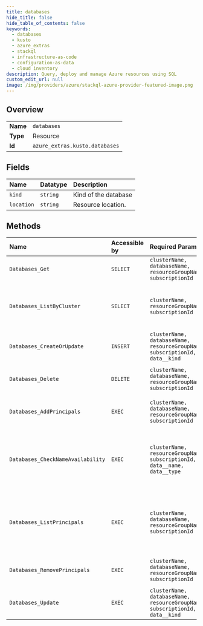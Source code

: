 ```yaml
---
title: databases
hide_title: false
hide_table_of_contents: false
keywords:
  - databases
  - kusto
  - azure_extras    
  - stackql
  - infrastructure-as-code
  - configuration-as-data
  - cloud inventory
description: Query, deploy and manage Azure resources using SQL
custom_edit_url: null
image: /img/providers/azure/stackql-azure-provider-featured-image.png
---
```

  
    

## Overview
<table><tbody>
<tr><td><b>Name</b></td><td><code>databases</code></td></tr>
<tr><td><b>Type</b></td><td>Resource</td></tr>
<tr><td><b>Id</b></td><td><code>azure_extras.kusto.databases</code></td></tr>
</tbody></table>

## Fields
| Name | Datatype | Description |
|:-----|:---------|:------------|
| `kind` | `string` | Kind of the database |
| `location` | `string` | Resource location. |
## Methods
| Name | Accessible by | Required Params | Description |
|:-----|:--------------|:----------------|:------------|
| `Databases_Get` | `SELECT` | `clusterName, databaseName, resourceGroupName, subscriptionId` | Returns a database. |
| `Databases_ListByCluster` | `SELECT` | `clusterName, resourceGroupName, subscriptionId` | Returns the list of databases of the given Kusto cluster. |
| `Databases_CreateOrUpdate` | `INSERT` | `clusterName, databaseName, resourceGroupName, subscriptionId, data__kind` | Creates or updates a database. |
| `Databases_Delete` | `DELETE` | `clusterName, databaseName, resourceGroupName, subscriptionId` | Deletes the database with the given name. |
| `Databases_AddPrincipals` | `EXEC` | `clusterName, databaseName, resourceGroupName, subscriptionId` | Add Database principals permissions. |
| `Databases_CheckNameAvailability` | `EXEC` | `clusterName, resourceGroupName, subscriptionId, data__name, data__type` | Checks that the databases resource name is valid and is not already in use. |
| `Databases_ListPrincipals` | `EXEC` | `clusterName, databaseName, resourceGroupName, subscriptionId` | Returns a list of database principals of the given Kusto cluster and database. |
| `Databases_RemovePrincipals` | `EXEC` | `clusterName, databaseName, resourceGroupName, subscriptionId` | Remove Database principals permissions. |
| `Databases_Update` | `EXEC` | `clusterName, databaseName, resourceGroupName, subscriptionId, data__kind` | Updates a database. |
